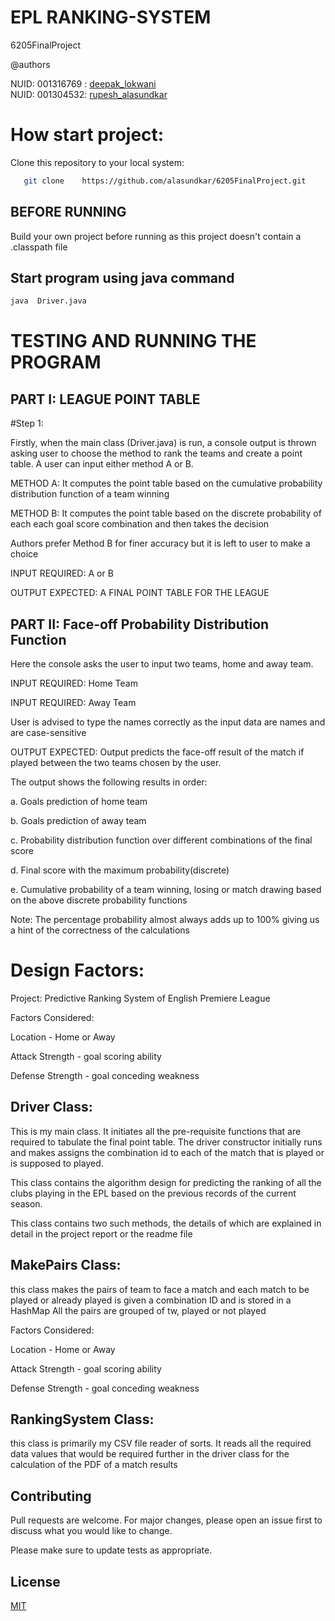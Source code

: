 # EPL RANKING-SYSTEM
6205FinalProject

@authors

NUID: 001316769 :    [deepak_lokwani](https://www.linkedin.com/in/deepaklokwani1/)    
NUID: 001304532:    [rupesh_alasundkar](https://www.linkedin.com/in/rupeshalasundkar/)
 
  
 # How start project:
 
 Clone this repository to your local system: 
 

```bash
   git clone    https://github.com/alasundkar/6205FinalProject.git
```

## BEFORE RUNNING

Build your own project before running as this project doesn't contain a .classpath file


## Start program using java command

 ```bash
 java  Driver.java
``` 

# TESTING AND RUNNING THE PROGRAM
## PART I: LEAGUE POINT TABLE

#Step 1:

Firstly, when the main class (Driver.java) is run, a console output is thrown asking
user to choose the method to rank the teams and create a point table.
A user can input either method A or B.

METHOD A: It computes the point table based on the cumulative probability distribution function of a team winning 

METHOD B: It computes the point table based on the discrete probability of each each goal score combination and then takes the decision

Authors prefer Method B for finer accuracy but it is left to user to make a choice 

INPUT REQUIRED: A or B

OUTPUT EXPECTED: A FINAL POINT TABLE FOR THE LEAGUE

## PART II: Face-off Probability Distribution Function

Here the console asks the user to input two teams, home and away team.

INPUT REQUIRED: Home Team

INPUT REQUIRED: Away Team

User is advised to type the names correctly as the input data are names and are case-sensitive

OUTPUT EXPECTED: Output predicts the face-off result of the match if played between the two teams chosen by the user. 

The output shows the following results in order:

a. Goals prediction of home team

b. Goals prediction of away team

c. Probability distribution function over different combinations of the final
score

d. Final score with the maximum probability(discrete)

e. Cumulative probability of a team winning, losing or match drawing based
on the above discrete probability functions
 
Note: The percentage probability almost always adds up to 100% giving us a
hint of the correctness of the calculations

# Design Factors:

Project: Predictive Ranking System of English Premiere League

Factors Considered: 

Location - Home or Away 

Attack Strength - goal scoring ability 

Defense Strength - goal conceding weakness



## Driver Class:
This is my main class. It initiates all the pre-requisite functions that are
required to tabulate the final point table. The driver constructor initially
runs and makes assigns the combination id to each of the match that is played
or is supposed to played.
 
This class contains the algorithm design for predicting the ranking of all
the clubs playing in the EPL based on the previous records of the current
season.
 
This class contains two such methods, the details of which are explained in
detail in the project report or the readme file


## MakePairs Class:
this class makes the pairs of team to face a match and each match to be played 
or already played is given a combination ID and is stored in a HashMap
All the pairs are grouped of tw, played or not played
 

Factors Considered:

Location - Home or Away

Attack Strength - goal scoring ability

Defense Strength - goal conceding weakness


## RankingSystem Class: 
this class is primarily my CSV file reader of sorts. It reads all the
required data values that would be required further in the driver class for
the calculation of the PDF of a match results



## Contributing
Pull requests are welcome. For major changes, please open an issue first to discuss what you would like to change.

Please make sure to update tests as appropriate.

## License
[MIT](https://choosealicense.com/licenses/mit/)
